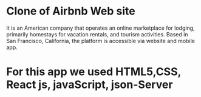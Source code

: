 # Clone of Airbnb Web site
It is an American company that operates an online marketplace for lodging, primarily homestays for vacation rentals, and tourism activities. Based in San Francisco, California, the platform is accessible via website and mobile app.
# For this app we used HTML5,CSS, React js, javaScript, json-Server

<img src=""/>

